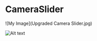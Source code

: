 # CameraSlider

![My Image](Upgraded Camera Slider.jpg)

![Alt text](relative/path/to/img.jpg?raw=true "Upgraded Camera Slider")

